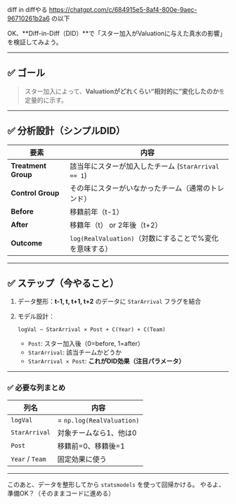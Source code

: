 diff in diffやる
https://chatgpt.com/c/684915e5-8af4-800e-9aec-96710261b2a6
の以下

OK、\*\*Diff-in-Diff（DID）\*\*で「スター加入がValuationに与えた真水の影響」を検証してみよう。

---

## ✅ ゴール

> スター加入によって、**Valuationがどれくらい“相対的に”変化したのか**を定量的に示す。

---

## ✅ 分析設計（シンプルDID）

| 要素                  | 内容                                     |
| ------------------- | -------------------------------------- |
| **Treatment Group** | 該当年にスターが加入したチーム (`StarArrival == 1`)   |
| **Control Group**   | その年にスターがいなかったチーム（通常のトレンド）              |
| **Before**          | 移籍前年（t-1）                              |
| **After**           | 移籍年（t） or 2年後（t+2）                     |
| **Outcome**         | `log(RealValuation)`（対数にすることで%変化を意味する） |

---

## ✅ ステップ（今やること）

1. データ整形：**t-1, t, t+1, t+2** のデータに `StarArrival` フラグを結合
2. モデル設計：

   ```
   logVal ~ StarArrival × Post + C(Year) + C(Team)
   ```

   * `Post`: スター加入後（0=before, 1=after）
   * `StarArrival`: 該当チームかどうか
   * `StarArrival × Post`: **これがDID効果（注目パラメータ）**

---

### ✅ 必要な列まとめ

| 列名              | 内容                        |
| --------------- | ------------------------- |
| `logVal`        | = `np.log(RealValuation)` |
| `StarArrival`   | 対象チームなら1、他は0              |
| `Post`          | 移籍前=0、移籍後=1               |
| `Year` / `Team` | 固定効果に使う                   |

---

このあと、データを整形してから `statsmodels` を使って回帰かける。
やるよ、準備OK？（そのままコードに進める）
